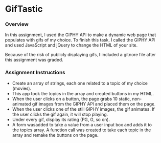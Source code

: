 # GifTastic

### Overview

In this assignment, I used the GIPHY API to make a dynamic web page that populates with gifs of my choice. To finish this task, I called the GIPHY API and used JavaScript and jQuery to change the HTML of your site.

Because of the risk of publicly displaying gifs, I included a gitnore file after this assignment was graded.

### Assignment Instructions

* Create an array of strings, each one related to a topic of my choice (movies).
* This app took the topics in the array and created buttons in my HTML.
* When the user clicks on a button, the page grabs 10 static, non-animated gif images from the GIPHY API and placed them on the page.
* When the user clicks one of the still GIPHY images, the gif animates. If the user clicks the gif again, it will stop playing.
* Under every gif, display its rating (PG, G, so on).
* A form wasadded to take a value from a user input box and adds it to the topics array. A function call was created to take each topic in the array and remake the buttons on the page.
